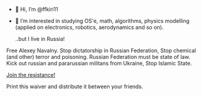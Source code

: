 - 👋 Hi, I’m @ffkiri11
- 👀 I’m interested in studying OS'e, math, algorithms, physics modelling (applied on electronics, robotics, aerodynamics and so on).
 
     ..but I live in Russia!
     
 Free Alexey Navalny. Stop
 dictatorship in Russian Federation, Stop chemical (and other) terror and poisoning.
 Russian Federation must be state of law.
 Kick out russian and pararussian militans from Ukraine, Stop Islamic State.
 
 [Join the resistance!](https://github.com/ffkiri11/pacific-tex/raw/main/pacific.pdf)

Print this waiver and distribute it between your friends.
